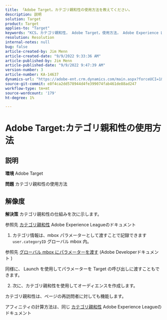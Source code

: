 ```yaml
---
title: 「Adobe Target。カテゴリ親和性の使用方法を教えてください。
description: 説明
solution: Target
product: Target
applies-to: "Target"
keywords: "KCS，カテゴリ親和性， Adobe Target，使用方法， Adobe Experience League，グローバル mbox"
resolution: Resolution
internal-notes: null
bug: false
article-created-by: Jim Menn
article-created-date: "9/9/2022 9:33:36 AM"
article-published-by: Jim Menn
article-published-date: "9/9/2022 9:47:39 AM"
version-number: 3
article-number: KA-14637
dynamics-url: "https://adobe-ent.crm.dynamics.com/main.aspx?forceUCI=1&pagetype=entityrecord&etn=knowledgearticle&id=dacf6b79-2230-ed11-9db1-0022480866ad"
source-git-commit: e8f4ca2dd578944d4fe399074fab461de88ad247
workflow-type: tm+mt
source-wordcount: '179'
ht-degree: 1%

---
```


# Adobe Target:カテゴリ親和性の使用方法

## 説明


<b>環境</b>
Adobe Target

<b>問題</b>
カテゴリ親和性の使用方法


## 解像度


<b>解決策</b>
カテゴリ親和性の仕組みを次に示します。

参照先 [カテゴリ親和性](https://experienceleague.adobe.com/docs/target/using/audiences/visitor-profiles/category-affinity.html?lang=en) Adobe Experience Leagueのドキュメント

1. カテゴリ情報は、mbox パラメーターとして渡すことで記録できます `user.categoryID` グローバル mbox 内。

参照先 [グローバル mbox にパラメーターを渡す](https://docs.adobe.com/help/en/target/using/implement-target/client-side/mbox-implement/global-mbox/pass-parameters-to-global-mbox.html "クリックしてリンク先を表示：https://docs.adobe.com/help/en/target/using/implement-target/client-side/mbox-implement/global-mbox/pass-parameters-to-global-mbox.html") (Adobe Developerドキュメント )

同様に、 Launch を使用してパラメーターを Target の呼び出しに渡すこともできます。

2. 次に、カテゴリ親和性を使用してオーディエンスを作成します。

カテゴリ親和性は、ページの再訪問者に対しても機能します。

アフィニティの計算方法は、同じ [カテゴリ親和性](https://experienceleague.adobe.com/docs/target/using/audiences/visitor-profiles/category-affinity.html?lang=en) Adobe Experience Leagueのドキュメント
